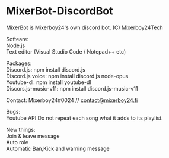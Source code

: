 # MixerBot-DiscordBot
MixerBot is Mixerboy24's own discord bot. (C) Mixerboy24Tech

Softeare:  
Node.js  
Text editor (Visual Studio Code / Notepad++ etc)  
  
Packages:  
Discord.js: npm install discord.js  
Discord.js voice: npm install discord.js node-opus  
Youtube-dl: npm install youtube-dl  
Discors.js-music-v11: npm install discord.js-music-v11  
  
  
Contact: Mixerboy24#0024 // contact@mixerboy24.fi

Bugs:   
Youtube API Do not repeat each song what it adds to its playlist.   

New things:   
Join & leave message   
Auto role   
Automatic Ban,Kick and warning message  

